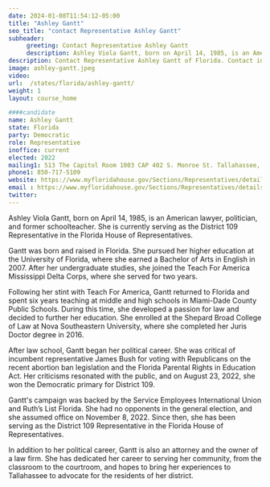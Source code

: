 ```yaml
---
date: 2024-01-08T11:54:12-05:00
title: "Ashley Gantt"
seo_title: "contact Representative Ashley Gantt"
subheader:
     greeting: Contact Representative Ashley Gantt
     description: Ashley Viola Gantt, born on April 14, 1985, is an American lawyer, politician, and former schoolteacher. She is currently serving as the District 109 Representative in the Florida House of Representatives.
description: Contact Representative Ashley Gantt of Florida. Contact information for Ashley Gantt includes email address, phone number, and mailing address.
image: ashley-gantt.jpeg
video:
url:  /states/florida/ashley-gantt/
weight: 1
layout: course_home

####candidate
name: Ashley Gantt
state: Florida
party: Democratic
role: Representative
inoffice: current
elected: 2022
mailing1: 513 The Capitol Room 1003 CAP 402 S. Monroe St. Tallahassee, FL 32399-1300
phone1: 850-717-5109
website: https://www.myfloridahouse.gov/Sections/Representatives/details.aspx?MemberId=4897&LegislativeTermId=90/
email : https://www.myfloridahouse.gov/Sections/Representatives/details.aspx?MemberId=4897&LegislativeTermId=90/
twitter:
---
```


Ashley Viola Gantt, born on April 14, 1985, is an American lawyer, politician, and former schoolteacher. She is currently serving as the District 109 Representative in the Florida House of Representatives.

Gantt was born and raised in Florida. She pursued her higher education at the University of Florida, where she earned a Bachelor of Arts in English in 2007. After her undergraduate studies, she joined the Teach For America Mississippi Delta Corps, where she served for two years.

Following her stint with Teach For America, Gantt returned to Florida and spent six years teaching at middle and high schools in Miami-Dade County Public Schools. During this time, she developed a passion for law and decided to further her education. She enrolled at the Shepard Broad College of Law at Nova Southeastern University, where she completed her Juris Doctor degree in 2016.

After law school, Gantt began her political career. She was critical of incumbent representative James Bush for voting with Republicans on the recent abortion ban legislation and the Florida Parental Rights in Education Act. Her criticisms resonated with the public, and on August 23, 2022, she won the Democratic primary for District 109.

Gantt's campaign was backed by the Service Employees International Union and Ruth’s List Florida. She had no opponents in the general election, and she assumed office on November 8, 2022. Since then, she has been serving as the District 109 Representative in the Florida House of Representatives.

In addition to her political career, Gantt is also an attorney and the owner of a law firm. She has dedicated her career to serving her community, from the classroom to the courtroom, and hopes to bring her experiences to Tallahassee to advocate for the residents of her district.
